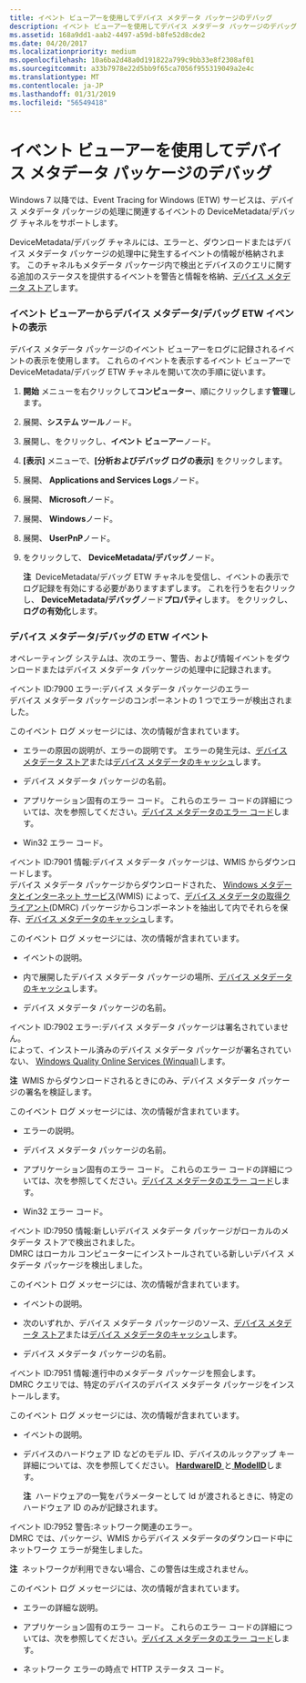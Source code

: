 ```yaml
---
title: イベント ビューアーを使用してデバイス メタデータ パッケージのデバッグ
description: イベント ビューアーを使用してデバイス メタデータ パッケージのデバッグ
ms.assetid: 168a9dd1-aab2-4497-a59d-b8fe52d8cde2
ms.date: 04/20/2017
ms.localizationpriority: medium
ms.openlocfilehash: 10a6ba2d48a0d191822a799c9bb33e8f2308af01
ms.sourcegitcommit: a33b7978e22d5bb9f65ca7056f955319049a2e4c
ms.translationtype: MT
ms.contentlocale: ja-JP
ms.lasthandoff: 01/31/2019
ms.locfileid: "56549418"
---
```

# <a name="debugging-device-metadata-packages-by-using-event-viewer"></a>イベント ビューアーを使用してデバイス メタデータ パッケージのデバッグ


Windows 7 以降では、Event Tracing for Windows (ETW) サービスは、デバイス メタデータ パッケージの処理に関連するイベントの DeviceMetadata/デバッグ チャネルをサポートします。

DeviceMetadata/デバッグ チャネルには、エラーと、ダウンロードまたはデバイス メタデータ パッケージの処理中に発生するイベントの情報が格納されます。 このチャネルもメタデータ パッケージ内で検出とデバイスのクエリに関する追加のステータスを提供するイベントを警告と情報を格納、[デバイス メタデータ ストア](device-metadata-store.md)します。

### <a name="viewing-device-metadatadebug-etw-events-through-event-viewer"></a>イベント ビューアーからデバイス メタデータ/デバッグ ETW イベントの表示

デバイス メタデータ パッケージのイベント ビューアーをログに記録されるイベントの表示を使用します。 これらのイベントを表示するイベント ビューアーで DeviceMetadata/デバッグ ETW チャネルを開いて次の手順に従います。

1.  **開始** メニューを右クリックして**コンピューター**、順にクリックします**管理**します。

2.  展開、**システム ツール**ノード。

3.  展開し、をクリックし、**イベント ビューアー**ノード。

4.  **[表示]** メニューで、**[分析およびデバッグ ログの表示]** をクリックします。

5.  展開、 **Applications and Services Logs**ノード。

6.  展開、 **Microsoft**ノード。

7.  展開、 **Windows**ノード。

8.  展開、 **UserPnP**ノード。

9.  をクリックして、 **DeviceMetadata/デバッグ**ノード。

    **注**  DeviceMetadata/デバッグ ETW チャネルを受信し、イベントの表示でログ記録を有効にする必要がありますまずします。 これを行うを右クリックし、 **DeviceMetadata/デバッグ**ノード**プロパティ**します。 をクリックし、**ログの有効化**します。

     

### <a name="device-metadatadebug-etw-events"></a>デバイス メタデータ/デバッグの ETW イベント

オペレーティング システムは、次のエラー、警告、および情報イベントをダウンロードまたはデバイス メタデータ パッケージの処理中に記録されます。

<a href="" id="event-id--7900-error--device-metadata-package-error"></a>イベント ID:7900 エラー:デバイス メタデータ パッケージのエラー  
デバイス メタデータ パッケージのコンポーネントの 1 つでエラーが検出されました。

このイベント ログ メッセージには、次の情報が含まれています。

-   エラーの原因の説明が、エラーの説明です。 エラーの発生元は、[デバイス メタデータ ストア](device-metadata-store.md)または[デバイス メタデータのキャッシュ](device-metadata-cache.md)します。

-   デバイス メタデータ パッケージの名前。

-   アプリケーション固有のエラー コード。 これらのエラー コードの詳細については、次を参照してください。[デバイス メタデータのエラー コード](device-metadata-error-codes.md)します。

-   Win32 エラー コード。

<a href="" id="event-id--7901-information--device-metadata-package-downloaded-from-wmis-"></a>イベント ID:7901 情報:デバイス メタデータ パッケージは、WMIS からダウンロードします。  
デバイス メタデータ パッケージからダウンロードされた、 [Windows メタデータとインターネット サービス](windows-metadata-and-internet-services.md)(WMIS) によって、[デバイス メタデータの取得クライアント](device-metadata-retrieval-client.md)(DMRC) パッケージからコンポーネントを抽出して内でそれらを保存、[デバイス メタデータのキャッシュ](device-metadata-cache.md)します。

このイベント ログ メッセージには、次の情報が含まれています。

-   イベントの説明。

-   内で展開したデバイス メタデータ パッケージの場所、[デバイス メタデータのキャッシュ](device-metadata-cache.md)します。

-   デバイス メタデータ パッケージの名前。

<a href="" id="event-id--7902-error--device-metadata-package-not-signed--"></a>イベント ID:7902 エラー:デバイス メタデータ パッケージは署名されていません。   
によって、インストール済みのデバイス メタデータ パッケージが署名されていない、 [Windows Quality Online Services (Winqual)](https://go.microsoft.com/fwlink/p/?linkid=62651)します。

**注**  WMIS からダウンロードされるときにのみ、デバイス メタデータ パッケージの署名を検証します。

 

このイベント ログ メッセージには、次の情報が含まれています。

-   エラーの説明。

-   デバイス メタデータ パッケージの名前。

-   アプリケーション固有のエラー コード。 これらのエラー コードの詳細については、次を参照してください。[デバイス メタデータのエラー コード](device-metadata-error-codes.md)します。

-   Win32 エラー コード。

<a href="" id="event-id--7950-information--new-device-metadata-package-discovered-in-the-local-metadata-store-"></a>イベント ID:7950 情報:新しいデバイス メタデータ パッケージがローカルのメタデータ ストアで検出されました。  
DMRC はローカル コンピューターにインストールされている新しいデバイス メタデータ パッケージを検出しました。

このイベント ログ メッセージには、次の情報が含まれています。

-   イベントの説明。

-   次のいずれか、デバイス メタデータ パッケージのソース、[デバイス メタデータ ストア](device-metadata-store.md)または[デバイス メタデータのキャッシュ](device-metadata-cache.md)します。

-   デバイス メタデータ パッケージの名前。

<a href="" id="event-id--7951-information--query-for-metadata-packages-in-progress-"></a>イベント ID:7951 情報:進行中のメタデータ パッケージを照会します。  
DMRC クエリでは、特定のデバイスのデバイス メタデータ パッケージをインストールします。

このイベント ログ メッセージには、次の情報が含まれています。

-   イベントの説明。

-   デバイスのハードウェア ID などのモデル ID、デバイスのルックアップ キー 詳細については、次を参照してください。 [ **HardwareID** ](https://msdn.microsoft.com/library/windows/hardware/ff546114)と[ **ModelID**](https://msdn.microsoft.com/library/windows/hardware/ff549295)します。

    **注**  ハードウェアの一覧をパラメーターとして Id が渡されるときに、特定のハードウェア ID のみが記録されます。

     

<a href="" id="event-id--7952-warning--network-related-errors-"></a>イベント ID:7952 警告:ネットワーク関連のエラー。  
DMRC では、パッケージ、WMIS からデバイス メタデータのダウンロード中にネットワーク エラーが発生しました。

**注**  ネットワークが利用できない場合、この警告は生成されません。

 

このイベント ログ メッセージには、次の情報が含まれています。

-   エラーの詳細な説明。

-   アプリケーション固有のエラー コード。 これらのエラー コードの詳細については、次を参照してください。[デバイス メタデータのエラー コード](device-metadata-error-codes.md)します。

-   ネットワーク エラーの時点で HTTP ステータス コード。

 

 





